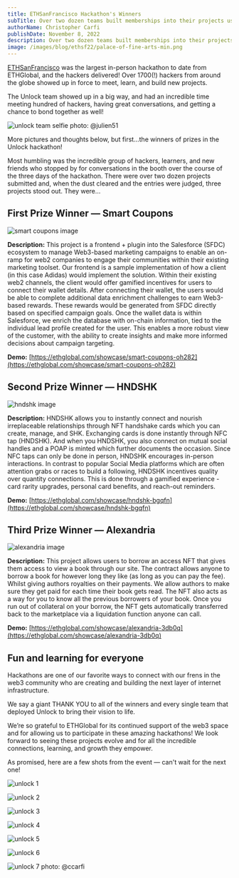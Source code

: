 ```yaml
---
title: ETHSanFrancisco Hackathon's Winners
subTitle: Over two dozen teams built memberships into their projects using Unlock at the latest ETHGlobal Hackathon — here are the winners
authorName: Christopher Carfi
publishDate: November 8, 2022
description: Over two dozen teams built memberships into their projects using Unlock at the latest ETHGlobal Hackathon — here are the winners.
image: /images/blog/ethsf22/palace-of-fine-arts-min.png
---
```


[ETHSanFrancisco](https://sf.ethglobal.com) was the largest in-person hackathon to date from ETHGlobal, and the hackers delivered! Over 1700(!) hackers from around the globe showed up in force to meet, learn, and build new projects. 

The Unlock team showed up in a big way, and had an incredible time meeting hundred of hackers, having great conversations, and getting a chance to bond together as well! 

![unlock team selfie](/images/blog/ethsf22/unlock-team-selfie.jpeg)
photo: @julien51

More pictures and thoughts below, but first...the winners of prizes in the Unlock hackathon!

Most humbling was the incredible group of hackers, learners, and new friends who stopped by for conversations in the booth over the course of the three days of the hackathon. There were over two dozen projects submitted and, when the dust cleared and the entries were judged, three projects stood out. They were...


## First Prize Winner — Smart Coupons

![smart coupons image](https://storage.googleapis.com/ethglobal-api-production/projects%2Foh282%2Fimages%2FScreenshot_2022-11-06_at_6.50.26_AM.png)

**Description:** This project is a frontend + plugin into the Salesforce (SFDC) ecosystem to manage Web3-based marketing campaigns to enable an on-ramp for web2 companies to engage their communities within their existing marketing toolset. Our frontend is a sample implementation of how a client (in this case Adidas) would implement the solution. Within their existing web2 channels, the client would offer gamified incentives for users to connect their wallet details. After connecting their wallet, the users would be able to complete additional data enrichment challenges to earn Web3-based rewards. These rewards would be generated from SFDC directly based on specified campaign goals. Once the wallet data is within Salesforce, we enrich the database with on-chain information, tied to the individual lead profile created for the user. This enables a more robust view of the customer, with the ability to create insights and make more informed decisions about campaign targeting. 

**Demo:** [https://ethglobal.com/showcase/smart-coupons-oh282](https://ethglobal.com/showcase/smart-coupons-oh282)

## Second Prize Winner — HNDSHK

![hndshk image](https://storage.googleapis.com/ethglobal-api-production/projects%2Fbgqfn%2Fimages%2FSolution.png)

**Description:** HNDSHK allows you to instantly connect and nourish irreplaceable relationships through NFT handshake cards which you can create, manage, and SHK. Exchanging cards is done instantly through NFC tap (HNDSHK). And when you HNDSHK, you also connect on mutual social handles and a POAP is minted which further documents the occasion. Since NFC taps can only be done in person, HNDSHK encourages in-person interactions. In contrast to popular Social Media platforms which are often attention grabs or races to build a following, HNDSHK incentives quality over quantity connections. This is done through a gamified experience - card rarity upgrades, personal card benefits, and reach-out reminders.

**Demo:** [https://ethglobal.com/showcase/hndshk-bgqfn](https://ethglobal.com/showcase/hndshk-bgqfn)


## Third Prize Winner — Alexandria

![alexandria image](https://storage.googleapis.com/ethglobal-api-production/projects%2F3db0q%2Fimages%2Fscreenshot_3.png)

**Description:** This project allows users to borrow an access NFT that gives them access to view a book through our site. The contract allows anyone to borrow a book for however long they like (as long as you can pay the fee). Whilst giving authors royalties on their payments. We allow authors to make sure they get paid for each time their book gets read. The NFT also acts as a way for you to know all the previous borrowers of your book. Once you run out of collateral on your borrow, the NFT gets automatically transferred back to the marketplace via a liquidation function anyone can call.

**Demo:** [https://ethglobal.com/showcase/alexandria-3db0q](https://ethglobal.com/showcase/alexandria-3db0q)

## Fun and learning for everyone

Hackathons are one of our favorite ways to connect with our frens in the web3 community who are creating and building the next layer of internet infrastructure. 

We say a giant THANK YOU to all of the winners and every single team that deployed Unlock to bring their vision to life.

We’re so grateful to ETHGlobal for its continued support of the web3 space and for allowing us to participate in these amazing hackathons! We look forward to seeing these projects evolve and for all the incredible connections, learning, and growth they empower.

As promised, here are a few shots from the event — can't wait for the next one!

![unlock 1](/images/blog/ethsf22/unlock-1.png)

![unlock 2](/images/blog/ethsf22/unlock-2.png)

![unlock 3](/images/blog/ethsf22/unlock-3.png)

![unlock 4](/images/blog/ethsf22/unlock-4.png)

![unlock 5](/images/blog/ethsf22/unlock-5.png)

![unlock 6](/images/blog/ethsf22/unlock-6.png)

![unlock 7](/images/blog/ethsf22/unlock-7.png)
photo: @ccarfi

